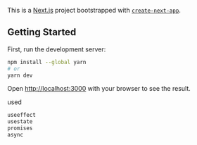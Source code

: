 This is a [Next.js](https://nextjs.org/) project bootstrapped with [`create-next-app`](https://github.com/vercel/next.js/tree/canary/packages/create-next-app).

## Getting Started

First, run the development server:

```bash
npm install --global yarn
# or
yarn dev
```

Open [http://localhost:3000](http://localhost:3000) with your browser to see the result.

used
```bash
useeffect
usestate
promises
async
```
